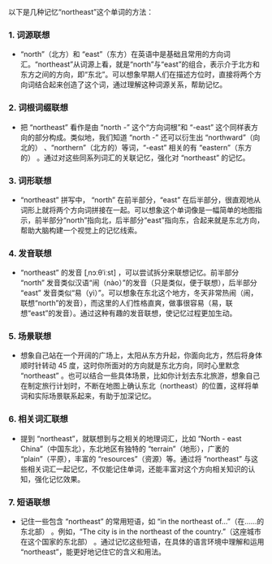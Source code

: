 以下是几种记忆“northeast”这个单词的方法：

### 1. 词源联想
 - “north”（北方）和 “east”（东方）在英语中是基础且常用的方向词汇。“northeast”从词源上看，就是“north”与“east”的组合，表示介于北方和东方之间的方向，即“东北”。可以想象早期人们在描述方位时，直接将两个方向词结合起来创造了这个词，通过理解这种词源关系，帮助记忆。

### 2. 词根词缀联想
 - 把 “northeast” 看作是由 “north -” 这个“方向词根”和 “-east” 这个同样表方向的部分构成。类似地，我们知道 “north -” 还可以衍生出 “northward”（向北的） 、“northern”（北方的）等词，“-east” 相关的有 “eastern”（东方的） 。通过对这些同系列词汇的关联记忆，强化对 “northeast” 的记忆。

### 3. 词形联想
 - “northeast” 拼写中， “north” 在前半部分，“east” 在后半部分，很直观地从词形上就将两个方向词拼接在一起。可以想象这个单词像是一幅简单的地图指示，前半部分“north”指向北，后半部分“east”指向东，合起来就是东北方向，帮助大脑构建一个视觉上的记忆线索。

### 4. 发音联想
 - “northeast” 的发音 [ˌnɔːθˈiːst] ，可以尝试拆分来联想记忆。前半部分 “north” 发音类似汉语“闹（nào）”的发音（只是类似，便于联想），后半部分 “east” 发音类似“易（yì）”。可以想象在东北这个地方，冬天非常热闹（闹，联想“north”的发音），而这里的人们性格直爽，做事很容易（易，联想“east”的发音）。通过这种有趣的发音联想，使记忆过程更加生动。

### 5. 场景联想
 - 想象自己站在一个开阔的广场上，太阳从东方升起，你面向北方，然后将身体顺时针转动 45 度，这时你所面对的方向就是东北方向，同时心里默念 “northeast” 。也可以结合一些具体场景，比如你计划去东北旅游，想象自己在制定旅行计划时，不断在地图上确认东北（northeast）的位置，这样将单词和实际场景联系起来，有助于加深记忆。

### 6. 相关词汇联想
 - 提到 “northeast”，就联想到与之相关的地理词汇，比如 “North - east China”（中国东北），东北地区有独特的 “terrain”（地形），广袤的 “plain”（平原），丰富的 “resources”（资源）等。通过将 “northeast” 与这些相关词汇一起记忆，不仅能记住单词，还能丰富对这个方向相关知识的认知，强化记忆效果。

### 7. 短语联想
 - 记住一些包含 “northeast” 的常用短语，如 “in the northeast of...”（在……的东北部） 。例如，“The city is in the northeast of the country.”（这座城市在这个国家的东北部） 。通过记忆这些短语，在具体的语言环境中理解和运用 “northeast”，能更好地记住它的含义和用法。 